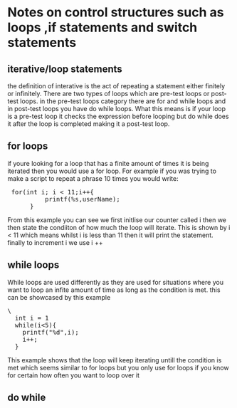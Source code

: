 # Notes on control structures such as loops ,if statements and switch statements

## iterative/loop statements
the definition of interative is the act of repeating a statement either finitely or infinitely.
There are two types of loops which are pre-test loops or post-test loops. in the pre-test loops category there are for and while loops and in post-test loops you have do while loops.
What this means is if your loop is a pre-test loop it checks the expression before looping but do while does it after the loop is completed making it a post-test loop.


## for loops
if youre looking for a loop that has a finite amount of times it is being iterated then you would use a for loop.
For example if you was trying to make a script to repeat a phrase 10 times you would write:
<pre> for(int i; i < 11;i++{
          printf(%s,userName);
      }
</pre>

From this example you can see we first initlise our counter called i then we then state the condiiton of how much the loop will iterate.
This is shown by i < 11 which means whilst i is less than 11 then it will print the statement.
finally to increment i we use i ++

## while loops
While loops are used differently as they are used for situations where you want to loop an infite amount of time as long as the condition is met.
this can be showcased by this example 
<pre  >\
  int i = 1
  while(i<5){
    printf("%d",i);
    i++;
  }
</pre>

This example shows that the loop will keep iterating untill the condition is met which seems similar to for loops but you only use for loops if you know for certain how often you want to loop over it 

## do while 

